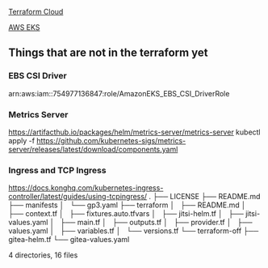 [Terraform Cloud](https://app.terraform.io/app/bogon-shop/workspaces/bogon-shop/)

[AWS EKS](https://us-east-2.console.aws.amazon.com/eks/home?region=us-east-2#/clusters)


## Things that are not in the terraform yet

### EBS CSI Driver

arn:aws:iam::754977136847:role/AmazonEKS_EBS_CSI_DriverRole

### Metrics Server

https://artifacthub.io/packages/helm/metrics-server/metrics-server
kubectl apply -f https://github.com/kubernetes-sigs/metrics-server/releases/latest/download/components.yaml

### Ingress and TCP Ingress

https://docs.konghq.com/kubernetes-ingress-controller/latest/guides/using-tcpingress/
.
├── LICENSE
├── README.md
├── manifests
│   └── gp3.yaml
├── terraform
│   ├── README.md
│   ├── context.tf
│   ├── fixtures.auto.tfvars
│   ├── jitsi-helm.tf
│   ├── jitsi-values.yaml
│   ├── main.tf
│   ├── outputs.tf
│   ├── provider.tf
│   ├── values.yaml
│   ├── variables.tf
│   └── versions.tf
└── terraform-off
    ├── gitea-helm.tf
    └── gitea-values.yaml

4 directories, 16 files
